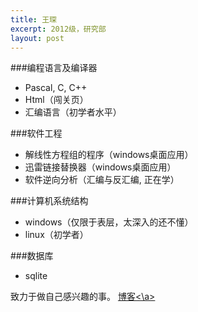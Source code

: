 ```yaml
---
title: 王琛
excerpt: 2012级，研究部
layout: post
---
```

###编程语言及编译器
 - Pascal, C, C++
 - Html（闯关页）
 - 汇编语言（初学者水平）

###软件工程
 - 解线性方程组的程序（windows桌面应用）
 - 迅雷链接替换器（windows桌面应用）
 - 软件逆向分析（汇编与反汇编, 正在学）

###计算机系统结构
 - windows（仅限于表层，太深入的还不懂）
 - linux（初学者）

###数据库
 - sqlite


致力于做自己感兴趣的事。
<a target=blank href="">博客<\a>
